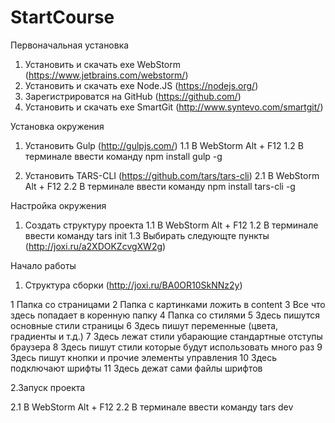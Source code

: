 # StartCourse

Первоначальная установка

1. Установить и скачать exe WebStorm (https://www.jetbrains.com/webstorm/)
2. Установить и скачать exe Node.JS (https://nodejs.org/)
3. Зарегистрироватся на GitHub (https://github.com/)
4. Установить и скачать exe SmartGit (http://www.syntevo.com/smartgit/)

Установка окружения

1. Установить Gulp (http://gulpjs.com/)
1.1 В WebStorm Alt + F12
1.2 В терминале ввести команду npm install gulp -g

2. Установить TARS-CLI (https://github.com/tars/tars-cli)
2.1 В WebStorm Alt + F12
2.2 В терминале ввести команду npm install tars-cli -g

Настройка окружения

1. Создать структуру проекта
1.1 В WebStorm Alt + F12
1.2 В терминале ввести команду tars init
1.3 Выбирать следующте пункты (http://joxi.ru/a2XDOKZcvgXW2g)

Начало работы
1. Структура сборки (http://joxi.ru/BA0OR10SkNNz2y)

1 Папка со страницами
2 Папка с картинками ложить в content
3 Все что здесь попадает в коренную папку
4 Папка со стилями
5 Здесь пишутся основные стили страницы
6 Здесь пишут переменные (цвета, градиенты и т.д.)
7 Здесь лежат стили убарающие стандартные отступы браузера
8 Здесь пишут стили которые будут использовать много раз
9 Здесь пишут кнопки и прочие элементы управления
10 Здесь подключают шрифты
11 Здесь дежат сами файлы шрифтов

2.Запуск проекта

2.1 В WebStorm Alt + F12
2.2 В терминале ввести команду tars dev
